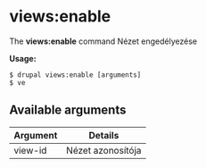 # views:enable
The **views:enable** command Nézet engedélyezése

**Usage:**
```
$ drupal views:enable [arguments] 
$ ve  
```

## Available arguments
Argument | Details
---------|-------------
view-id | Nézet azonosítója
